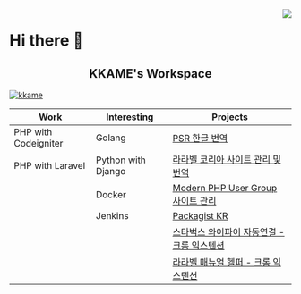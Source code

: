 <img src="https://github.com/kkame/kkame/raw/master/icon.png" align="right" />

# Hi there 👋

<h2 align="center">KKAME's Workspace</h3>


[![kkame](https://github.com/kkame/kkame/raw/master/bg.jpg)](https://github.com/kkame)


| Work                 | Interesting        | Projects                                   |
|----------------------|--------------------|--------------------------------------------|
| PHP with Codeigniter | Golang             | [PSR 한글 번역](https://psr.kkame.net)                              |
| PHP with Laravel     | Python with Django | [라라벨 코리아 사이트 관리 및 번역](https://modernpug.org/)          |
|                      | Docker             | [Modern PHP User Group 사이트 관리](https://modernpug.org/)          |
|                      | Jenkins            | [Packagist KR](https://packagist.kr) |
|                      |                    | [스타벅스 와이파이 자동연결 - 크롬 익스텐션](https://chrome.google.com/webstore/detail/korea-starbucks-wifi-auto/epcnilpoahkijhmgiiibnaenkgdppphn)         |
|                      |                    | [라라벨 매뉴얼 헬퍼 - 크롬 익스텐션](https://chrome.google.com/webstore/detail/laraveldoclanguagechanger/ecfgiofgodbggdedgdeoeagmhgdbljhe)         |

<!--
**kkame/kkame** is a ✨ _special_ ✨ repository because its `README.md` (this file) appears on your GitHub profile.

Here are some ideas to get you started:

- 🔭 I’m currently working on ...
- 🌱 I’m currently learning ...
- 👯 I’m looking to collaborate on ...
- 🤔 I’m looking for help with ...
- 💬 Ask me about ...
- 📫 How to reach me: ...
- 😄 Pronouns: ...
- ⚡ Fun fact: ...
-->
